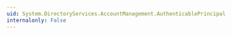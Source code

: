 ```yaml
---
uid: System.DirectoryServices.AccountManagement.AuthenticablePrincipal.BadLogonCount
internalonly: False
---
```

